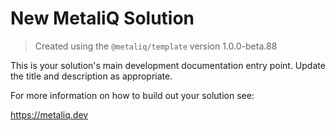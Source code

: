 # New MetaliQ Solution

> Created using the `@metaliq/template` version 1.0.0-beta.88

This is your solution's main development documentation entry point. Update the title and description as appropriate.

For more information on how to build out your solution see:

https://metaliq.dev
